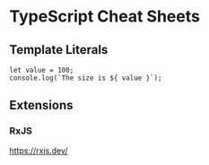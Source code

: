 # TypeScript Cheat Sheets

## Template Literals

```
let value = 100;
console.log(`The size is ${ value }`);
```

## Extensions

### RxJS

https://rxjs.dev/
